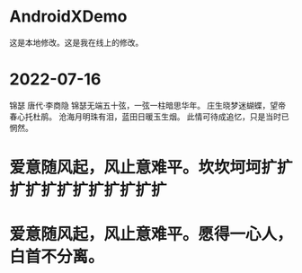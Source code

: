 # AndroidXDemo

这是本地修改。这是我在线上的修改。

# 2022-07-16
锦瑟 
唐代·李商隐
锦瑟无端五十弦，一弦一柱暗思华年。
庄生晓梦迷蝴蝶，望帝春心托杜鹃。
沧海月明珠有泪，蓝田日暖玉生烟。
此情可待成追忆，只是当时已惘然。

# 爱意随风起，风止意难平。坎坎坷坷扩扩扩扩扩扩扩扩扩扩扩扩
# 爱意随风起，风止意难平。愿得一心人，白首不分离。
